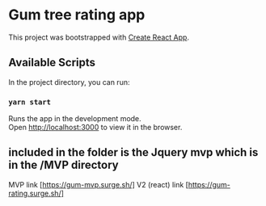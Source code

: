 # Gum tree rating app

This project was bootstrapped with [Create React App](https://github.com/facebook/create-react-app).

## Available Scripts

In the project directory, you can run:

### `yarn start`

Runs the app in the development mode.\
Open [http://localhost:3000](http://localhost:3000) to view it in the browser.

## included in the folder is the Jquery mvp which is in the /MVP directory

MVP link [https://gum-mvp.surge.sh/]
V2 (react) link [https://gum-rating.surge.sh/]
